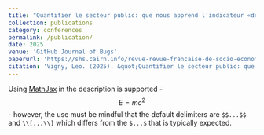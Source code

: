 ```yaml
---
title: "Quantifier le secteur public: que nous apprend l’indicateur «dépense publique» ?"
collection: publications
category: conferences
permalink: /publication/
date: 2025
venue: 'GitHub Journal of Bugs'
paperurl: 'https://shs.cairn.info/revue-revue-francaise-de-socio-economie-2025-1-page-189?lang=fr&tab=premieres-lignes'
citation: 'Vigny, Leo. (2025). &quot;Quantifier le secteur public: que nous apprend l’indicateur «dépense publique» ?.&quot; <i>Revue Française de Socio-Économie</i>. 34(1), 189-211.'
---
```



Using [MathJax](https://www.mathjax.org/) in the description is supported - $$E=mc^2$$ - however, the use must be mindful that the default delimiters are `$$...$$` and `\\[...\\]` which differs from the `$...$` that is typically expected.
